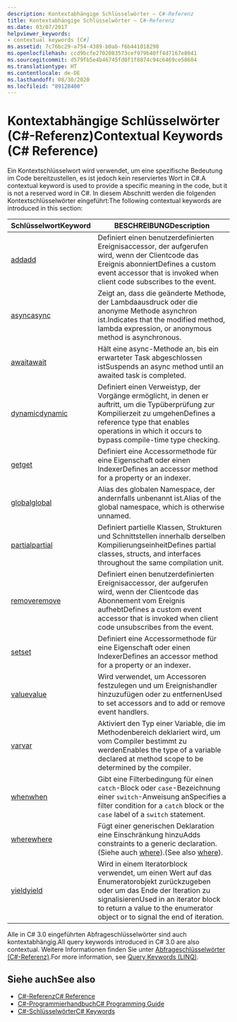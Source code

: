 ```yaml
---
description: Kontextabhängige Schlüsselwörter – C#-Referenz
title: Kontextabhängige Schlüsselwörter – C#-Referenz
ms.date: 03/07/2017
helpviewer_keywords:
- contextual keywords [C#]
ms.assetid: 7c76bc29-a754-4389-b0ab-f6b441018298
ms.openlocfilehash: ccd9bcfe2702083573cef979b40ff4d7167e8041
ms.sourcegitcommit: d579fb5e4b46745fd0f1f8874c94c6469ce58604
ms.translationtype: HT
ms.contentlocale: de-DE
ms.lasthandoff: 08/30/2020
ms.locfileid: "89128400"
---
```

# <a name="contextual-keywords-c-reference"></a><span data-ttu-id="6ba32-103">Kontextabhängige Schlüsselwörter (C#-Referenz)</span><span class="sxs-lookup"><span data-stu-id="6ba32-103">Contextual Keywords (C# Reference)</span></span>

<span data-ttu-id="6ba32-104">Ein Kontextschlüsselwort wird verwendet, um eine spezifische Bedeutung im Code bereitzustellen, es ist jedoch kein reserviertes Wort in C#.</span><span class="sxs-lookup"><span data-stu-id="6ba32-104">A contextual keyword is used to provide a specific meaning in the code, but it is not a reserved word in C#.</span></span> <span data-ttu-id="6ba32-105">In diesem Abschnitt werden die folgenden Kontextschlüsselwörter eingeführt:</span><span class="sxs-lookup"><span data-stu-id="6ba32-105">The following contextual keywords are introduced in this section:</span></span>  
  
|<span data-ttu-id="6ba32-106">Schlüsselwort</span><span class="sxs-lookup"><span data-stu-id="6ba32-106">Keyword</span></span>|<span data-ttu-id="6ba32-107">BESCHREIBUNG</span><span class="sxs-lookup"><span data-stu-id="6ba32-107">Description</span></span>|  
|-------------|-----------------|  
|[<span data-ttu-id="6ba32-108">add</span><span class="sxs-lookup"><span data-stu-id="6ba32-108">add</span></span>](./add.md)|<span data-ttu-id="6ba32-109">Definiert einen benutzerdefinierten Ereignisaccessor, der aufgerufen wird, wenn der Clientcode das Ereignis abonniert</span><span class="sxs-lookup"><span data-stu-id="6ba32-109">Defines a custom event accessor that is invoked when client code subscribes to the event.</span></span>|  
|[<span data-ttu-id="6ba32-110">async</span><span class="sxs-lookup"><span data-stu-id="6ba32-110">async</span></span>](./async.md)|<span data-ttu-id="6ba32-111">Zeigt an, dass die geänderte Methode, der Lambdaausdruck oder die anonyme Methode asynchron ist.</span><span class="sxs-lookup"><span data-stu-id="6ba32-111">Indicates that the modified method, lambda expression, or anonymous method is asynchronous.</span></span>|  
|[<span data-ttu-id="6ba32-112">await</span><span class="sxs-lookup"><span data-stu-id="6ba32-112">await</span></span>](../operators/await.md)|<span data-ttu-id="6ba32-113">Hält eine async-Methode an, bis ein erwarteter Task abgeschlossen ist</span><span class="sxs-lookup"><span data-stu-id="6ba32-113">Suspends an async method until an awaited task is completed.</span></span>|  
|[<span data-ttu-id="6ba32-114">dynamic</span><span class="sxs-lookup"><span data-stu-id="6ba32-114">dynamic</span></span>](../builtin-types/reference-types.md)|<span data-ttu-id="6ba32-115">Definiert einen Verweistyp, der Vorgänge ermöglicht, in denen er auftritt, um die Typüberprüfung zur Kompilierzeit zu umgehen</span><span class="sxs-lookup"><span data-stu-id="6ba32-115">Defines a reference type that enables operations in which it occurs to bypass compile-time type checking.</span></span>|  
|[<span data-ttu-id="6ba32-116">get</span><span class="sxs-lookup"><span data-stu-id="6ba32-116">get</span></span>](./get.md)|<span data-ttu-id="6ba32-117">Definiert eine Accessormethode für eine Eigenschaft oder einen Indexer</span><span class="sxs-lookup"><span data-stu-id="6ba32-117">Defines an accessor method for a property or an indexer.</span></span>|  
|[<span data-ttu-id="6ba32-118">global</span><span class="sxs-lookup"><span data-stu-id="6ba32-118">global</span></span>](../operators/namespace-alias-qualifier.md)|<span data-ttu-id="6ba32-119">Alias des globalen Namespace, der andernfalls unbenannt ist.</span><span class="sxs-lookup"><span data-stu-id="6ba32-119">Alias of the global namespace, which is otherwise unnamed.</span></span>|  
|[<span data-ttu-id="6ba32-120">partial</span><span class="sxs-lookup"><span data-stu-id="6ba32-120">partial</span></span>](./partial-type.md)|<span data-ttu-id="6ba32-121">Definiert partielle Klassen, Strukturen und Schnittstellen innerhalb derselben Kompilierungseinheit</span><span class="sxs-lookup"><span data-stu-id="6ba32-121">Defines partial classes, structs, and interfaces throughout the same compilation unit.</span></span>|  
|[<span data-ttu-id="6ba32-122">remove</span><span class="sxs-lookup"><span data-stu-id="6ba32-122">remove</span></span>](./remove.md)|<span data-ttu-id="6ba32-123">Definiert einen benutzerdefinierten Ereignisaccessor, der aufgerufen wird, wenn der Clientcode das Abonnement vom Ereignis aufhebt</span><span class="sxs-lookup"><span data-stu-id="6ba32-123">Defines a custom event accessor that is invoked when client code unsubscribes from the event.</span></span>|  
|[<span data-ttu-id="6ba32-124">set</span><span class="sxs-lookup"><span data-stu-id="6ba32-124">set</span></span>](./set.md)|<span data-ttu-id="6ba32-125">Definiert eine Accessormethode für eine Eigenschaft oder einen Indexer</span><span class="sxs-lookup"><span data-stu-id="6ba32-125">Defines an accessor method for a property or an indexer.</span></span>|  
|[<span data-ttu-id="6ba32-126">value</span><span class="sxs-lookup"><span data-stu-id="6ba32-126">value</span></span>](./value.md)|<span data-ttu-id="6ba32-127">Wird verwendet, um Accessoren festzulegen und um Ereignishandler hinzuzufügen oder zu entfernen</span><span class="sxs-lookup"><span data-stu-id="6ba32-127">Used to set accessors and to add or remove event handlers.</span></span>|  
|[<span data-ttu-id="6ba32-128">var</span><span class="sxs-lookup"><span data-stu-id="6ba32-128">var</span></span>](./var.md)|<span data-ttu-id="6ba32-129">Aktiviert den Typ einer Variable, die im Methodenbereich deklariert wird, um vom Compiler bestimmt zu werden</span><span class="sxs-lookup"><span data-stu-id="6ba32-129">Enables the type of a variable declared at method scope to be determined by the compiler.</span></span>|  
|[<span data-ttu-id="6ba32-130">when</span><span class="sxs-lookup"><span data-stu-id="6ba32-130">when</span></span>](when.md)|<span data-ttu-id="6ba32-131">Gibt eine Filterbedingung für einen `catch`-Block oder `case`-Bezeichnung einer `switch`-Anweisung an</span><span class="sxs-lookup"><span data-stu-id="6ba32-131">Specifies a filter condition for a `catch` block or the `case` label of a `switch` statement.</span></span>|
|[<span data-ttu-id="6ba32-132">where</span><span class="sxs-lookup"><span data-stu-id="6ba32-132">where</span></span>](./where-generic-type-constraint.md)|<span data-ttu-id="6ba32-133">Fügt einer generischen Deklaration eine Einschränkung hinzu</span><span class="sxs-lookup"><span data-stu-id="6ba32-133">Adds constraints to a generic declaration.</span></span> <span data-ttu-id="6ba32-134">(Siehe auch [where](./where-clause.md)).</span><span class="sxs-lookup"><span data-stu-id="6ba32-134">(See also [where](./where-clause.md)).</span></span>|  
|[<span data-ttu-id="6ba32-135">yield</span><span class="sxs-lookup"><span data-stu-id="6ba32-135">yield</span></span>](./yield.md)|<span data-ttu-id="6ba32-136">Wird in einem Iteratorblock verwendet, um einen Wert auf das Enumeratorobjekt zurückzugeben oder um das Ende der Iteration zu signalisieren</span><span class="sxs-lookup"><span data-stu-id="6ba32-136">Used in an iterator block to return a value to the enumerator object or to signal the end of iteration.</span></span>|  
  
 <span data-ttu-id="6ba32-137">Alle in C# 3.0 eingeführten Abfrageschlüsselwörter sind auch kontextabhängig.</span><span class="sxs-lookup"><span data-stu-id="6ba32-137">All query keywords introduced in C# 3.0 are also contextual.</span></span> <span data-ttu-id="6ba32-138">Weitere Informationen finden Sie unter [Abfrageschlüsselwörter (C#-Referenz)](./query-keywords.md).</span><span class="sxs-lookup"><span data-stu-id="6ba32-138">For more information, see [Query Keywords (LINQ)](./query-keywords.md).</span></span>  
  
## <a name="see-also"></a><span data-ttu-id="6ba32-139">Siehe auch</span><span class="sxs-lookup"><span data-stu-id="6ba32-139">See also</span></span>

- [<span data-ttu-id="6ba32-140">C#-Referenz</span><span class="sxs-lookup"><span data-stu-id="6ba32-140">C# Reference</span></span>](../index.md)
- [<span data-ttu-id="6ba32-141">C#-Programmierhandbuch</span><span class="sxs-lookup"><span data-stu-id="6ba32-141">C# Programming Guide</span></span>](../../programming-guide/index.md)
- [<span data-ttu-id="6ba32-142">C#-Schlüsselwörter</span><span class="sxs-lookup"><span data-stu-id="6ba32-142">C# Keywords</span></span>](./index.md)

